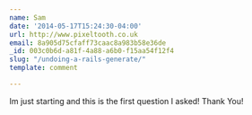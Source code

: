 ```yaml
---
name: Sam
date: '2014-05-17T15:24:30-04:00'
url: http://www.pixeltooth.co.uk
email: 8a905d75cfaff73caac8a983b58e36de
_id: 003c0b6d-a81f-4a88-a6b0-f15aa54f12f4
slug: "/undoing-a-rails-generate/"
template: comment

---
```


Im just starting and this is the first question I asked! Thank You!
